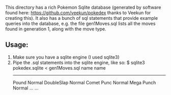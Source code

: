 This directory has a rich Pokemon Sqlite database (generated by software found here: https://github.com/veekun/pokedex thanks to Veekun for creating this). It also has a bunch of sql statements that provide example queries into the database, e.g. the file gen1Moves.sql lists all the moves found in generation 1, along with the move type.

Usage:
------------
1. Make sure you have a sqlite engine (I used sqlite3)
2. Pipe the .sql statements into the sqlite engine, like so: 
	$ sqlite3 pokedex.sqlite < gen1Moves.sql
	name        name
	----------  ----------
	Pound       Normal
	DoubleSlap  Normal
	Comet Punc  Normal
	Mega Punch  Normal
	...         ...